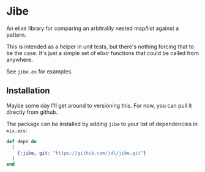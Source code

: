 # Jibe

An elixir library for comparing an arbitralily nested map/list against a pattern.

This is intended as a helper in unit tests, but there's nothing forcing that to be
the case. It's just a simple set of elixir functions that could be called from anywhere. 

See `jibe.ex` for examples.

## Installation

Maybe some day I'll get around to versioning this. For now, you can pull it directly
from github.

The package can be installed by adding `jibe` to your list of dependencies in `mix.exs`:

```elixir
def deps do
  [
    {:jibe, git: "https://github.com/jdl/jibe.git"}
  ]
end
```


